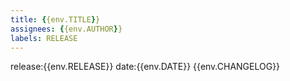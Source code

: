 ```yaml
---
title: {{env.TITLE}}
assignees: {{env.AUTHOR}}
labels: RELEASE
---
```

release:{{env.RELEASE}}
date:{{env.DATE}}
{{env.CHANGELOG}}
